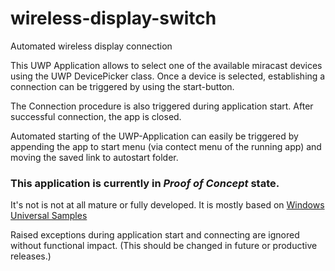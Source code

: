 # wireless-display-switch
Automated wireless display connection

This UWP Application allows to select one of the available miracast devices using the UWP DevicePicker class. Once a device is selected, establishing a connection can be triggered by using the start-button. 

The Connection procedure is also triggered during application start. After successful connection, the app is closed.

Automated starting of the UWP-Application can easily be triggered by appending the app to start menu (via contect menu of the running app) and moving the saved link to autostart folder.

### This application is currently in _Proof of Concept_ state. ###
It's not is not at all mature or fully developed.
It is mostly based on [Windows Universal Samples](https://github.com/microsoft/Windows-universal-samples.git)

Raised exceptions during application start and connecting are ignored without functional impact.
(This should be changed in future or productive releases.) 